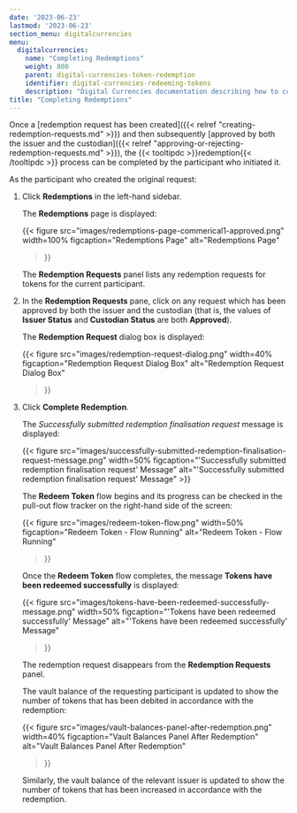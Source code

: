 ```yaml
---
date: '2023-06-23'
lastmod: '2023-06-23'
section_menu: digitalcurrencies
menu:
  digitalcurrencies:
    name: "Completing Redemptions"
    weight: 800
    parent: digital-currencies-token-redemption
    identifier: digital-currencies-redeeming-tokens
    description: "Digital Currencies documentation describing how to complete the redemption of tokens via the GUI"
title: "Completing Redemptions"
---
```


Once a [redemption request has been created]({{< relref "creating-redemption-requests.md" >}}) and then subsequently [approved by both the issuer and the custodian]({{< relref "approving-or-rejecting-redemption-requests.md" >}}), the {{< tooltipdc >}}redemption{{< /tooltipdc >}} process can be completed by the participant who initiated it.


As the participant who created the original request:

1. Click **Redemptions** in the left-hand sidebar.

   The **Redemptions** page is displayed:

   {{<
      figure
	  src="images/redemptions-page-commerical1-approved.png"
      width=100%
	  figcaption="Redemptions Page"
	  alt="Redemptions Page"
   >}}

   The **Redemption Requests** panel lists any redemption requests for tokens for the current participant.

2. In the **Redemption Requests** pane, click on any request which has been approved by both the issuer and the custodian (that is, the values of **Issuer Status** and **Custodian Status** are both **Approved**).

   The **Redemption Request** dialog box is displayed:

   {{<
      figure
	  src="images/redemption-request-dialog.png"
      width=40%
	  figcaption="Redemption Request Dialog Box"
	  alt="Redemption Request Dialog Box"
   >}}

3. Click **Complete Redemption**.

   The *Successfully submitted redemption finalisation request* message is displayed:

   {{< figure src="images/successfully-submitted-redemption-finalisation-request-message.png" width=50% figcaption="'Successfully submitted redemption finalisation request' Message" alt="'Successfully submitted redemption finalisation request' Message" >}}

   The **Redeem Token** flow begins and its progress can be checked in the pull-out flow tracker on the right-hand side of the screen:

   {{<
      figure
	  src="images/redeem-token-flow.png"
      width=50%
	  figcaption="Redeem Token - Flow Running"
	  alt="Redeem Token - Flow Running"
   >}}

   Once the **Redeem Token** flow completes, the message **Tokens have been redeemed successfully** is displayed:

   {{<
      figure
	  src="images/tokens-have-been-redeemed-successfully-message.png"
      width=50%
	  figcaption="'Tokens have been redeemed successfully' Message"
	  alt="'Tokens have been redeemed successfully' Message"
   >}}

   The redemption request disappears from the **Redemption Requests** panel.
   
   The vault balance of the requesting participant is updated to show the number of tokens that has been debited in accordance with the redemption:
   
   {{<
      figure
	  src="images/vault-balances-panel-after-redemption.png"
      width=40%
	  figcaption="Vault Balances Panel After Redemption"
	  alt="Vault Balances Panel After Redemption"
   >}}

   Similarly, the vault balance of the relevant issuer is updated to show the number of tokens that has been increased in accordance with the redemption.
